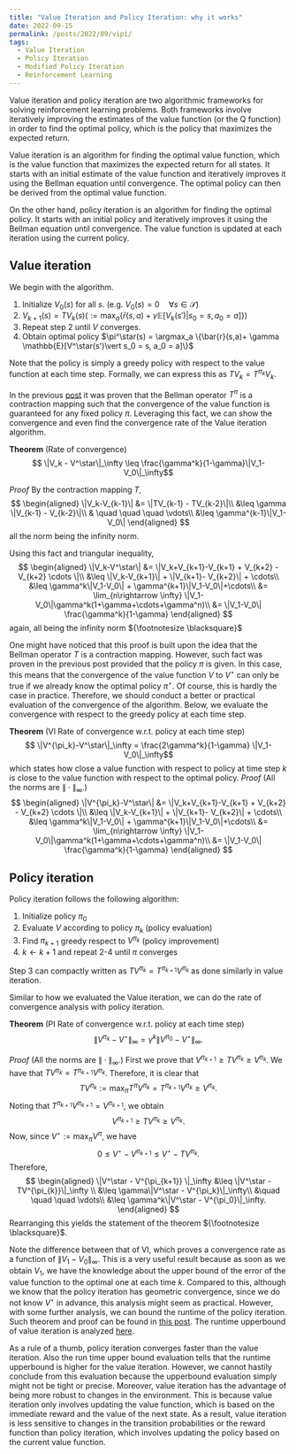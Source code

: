 ```yaml
---
title: "Value Iteration and Policy Iteration: why it works"
date: 2022-09-15
permalink: /posts/2022/09/vipi/
tags:
  - Value Iteration
  - Policy Iteration
  - Modified Policy Iteration
  - Reinforcement Learning
---
```


Value iteration and policy iteration are two algorithmic frameworks for solving reinforcement learning problems. Both frameworks involve iteratively improving the estimates of the value function (or the Q function) in order to find the optimal policy, which is the policy that maximizes the expected return.

Value iteration is an algorithm for finding the optimal value function, which is the value function that maximizes the expected return for all states. It starts with an initial estimate of the value function and iteratively improves it using the Bellman equation until convergence. The optimal policy can then be derived from the optimal value function.

On the other hand, policy iteration is an algorithm for finding the optimal policy. It starts with an initial policy and iteratively improves it using the Bellman equation until convergence. The value function is updated at each iteration using the current policy.

## Value iteration

We begin with the algorithm.

1. Initialize $V_0(s)$ for all $s$. (e.g. $V_0(s) = 0 \quad \forall s\in \mathcal{S}$)
2. $V_{k+1}(s) = TV_k(s) (:= \max_a \{\bar{r}(s,a)+\gamma\mathbb{E}[V_k(s')\vert s_0 = s, a_0 = a]\} )$
3. Repeat step 2 until $V$ converges.
4. Obtain optimal policy $\pi^\star(s) = \argmax_a \{\bar{r}(s,a)+ \gamma \mathbb{E}[V^\star(s')\vert s_0 = s, a_0 = a]\}$

Note that the policy is simply a greedy policy with respect to the value function at each time step. Formally, we can express this as $TV_k = T^{\pi_k}V_k$.

In the previous [post](https://mnjnsng.github.io/posts/2022/09/bellman/) it was proven that the Bellman operator $T^\pi$ is a contraction mapping such that the convergence of the value function is guaranteed for any fixed policy $\pi$. Leveraging this fact, we can show the convergence and even find the convergence rate of the Value iteration algorithm.

**Theorem** (Rate of convergence)
$$ \|V_k - V^\star\|_\infty \leq \frac{\gamma^k}{1-\gamma}\|V_1-V_0\|_\infty$$

*Proof*
By the contraction mapping $T$,
$$
\begin{aligned}
\|V_k-V_{k-1}\| &= \|TV_{k-1} - TV_{k-2}\|\\
&\leq \gamma \|V_{k-1} - V_{k-2}\|\\
& \quad \quad \quad \vdots\\
&\leq \gamma^{k-1}\|V_1-V_0\|
\end{aligned}
$$ all the norm being the infinity norm.

Using this fact and triangular inequality,
$$
\begin{aligned}
\|V_k-V^\star\| &= \|V_k+V_{k+1}-V_{k+1} + V_{k+2} - V_{k+2} \cdots \|\\
&\leq \|V_k-V_{k+1}\| + \|V_{k+1}- V_{k+2}\| + \cdots\\
&\leq \gamma^k\|V_1-V_0\| + \gamma^{k+1}\|V_1-V_0\|+\cdots\\
&= \lim_{n\rightarrow \infty} \|V_1-V_0\|\gamma^k(1+\gamma+\cdots+\gamma^n)\\
&= \|V_1-V_0\| \frac{\gamma^k}{1-\gamma}
\end{aligned}
$$
again, all being the infinity norm ${\footnotesize \blacksquare}$

One might have noticed that this proof is built upon the idea that the Bellman operator $T$ is a contraction mapping. However, such fact was proven in the previous post provided that the policy $\pi$ is given. In this case, this means that the convergence of the value function $V$ to $V^\star$ can only be true if we already know the optimal policy $\pi^\star$. Of course, this is hardly the case in practice. Therefore, we should conduct a better or practical evaluation of the convergence of the algorithm. Below, we evaluate the convergence with respect to the greedy policy at each time step.

**Theorem** (VI Rate of convergence w.r.t. policy at each time step)
$$ \|V^{\pi_k}-V^\star\|_\infty = \frac{2\gamma^k}{1-\gamma} \|V_1-V_0\|_\infty$$ which states how close a value function with respect to policy at time step $k$ is close to the value function with respect to the optimal policy.
*Proof*
(All the norms are $\|\cdot \|_\infty$.)
$$
\begin{aligned}
\|V^{\pi_k}-V^\star\| &= \|V_k+V_{k+1}-V_{k+1} + V_{k+2} - V_{k+2} \cdots \|\\
&\leq \|V_k-V_{k+1}\| + \|V_{k+1}- V_{k+2}\| + \cdots\\
&\leq \gamma^k\|V_1-V_0\| + \gamma^{k+1}\|V_1-V_0\|+\cdots\\
&= \lim_{n\rightarrow \infty} \|V_1-V_0\|\gamma^k(1+\gamma+\cdots+\gamma^n)\\
&= \|V_1-V_0\| \frac{\gamma^k}{1-\gamma}
\end{aligned}
$$

## Policy iteration

Policy iteration follows the following algorithm:

1. Initialize policy $\pi_0$
2. Evaluate $V$ according to policy $\pi_k$ (policy evaluation)
3. Find $\pi_{k+1}$ greedy respect to $V^{\pi_k}$ (policy improvement)
4. $k\leftarrow k+1$ and repeat 2-4 until $\pi$ converges

Step 3 can compactly written as $TV^{\pi_k} = T^{\pi_{k+1}}V^{\pi_k}$ as done similarly in value iteration.

Similar to how we evaluated the Value iteration, we can do the rate of convergence analysis with policy iteration.

**Theorem** (PI Rate of convergence w.r.t. policy at each time step)
$$ \|V^{\pi_k}-V^\star\|_\infty = \gamma^k \|V^{\pi_0}-V^\star \|_\infty.$$

*Proof*
(All the norms are $\|\cdot \|_\infty$.)
First we prove that $V^{\pi_{k+1}} \geq TV^{\pi_k} \geq V^{\pi_k}$. We have that $TV^{\pi_k} = T^{\pi_{k+1}}V^{\pi_k}$. Therefore, it is clear that
$$TV^{\pi_k}:= \max_{\pi} T^\pi V^{\pi_k} = T^{\pi_{k+1}}V^{\pi_k} \geq V^{\pi_k}.$$
Noting that $T^{\pi_{k+1}}V^{\pi_{k+1}} = V^{\pi_{k+1}},$ we obtain
$$V^{\pi_{k+1}} \geq TV^{\pi_k} \geq V^{\pi_k}.$$
Now, since $V^\star := \max_\pi V^\pi$, we have
$$0\leq V^\star -V^{\pi_{k+1}} \leq V^\star -TV^{\pi_k}.$$
Therefore,
$$
\begin{aligned}
\|V^\star - V^{\pi_{k+1}} \|_\infty &\leq \|V^\star -TV^{\pi_{k}}\|_\infty \\
&\leq \gamma\|V^\star - V^{\pi_k}\|_\infty\\
&\quad \quad \quad \vdots\\
&\leq \gamma^k\|V^\star - V^{\pi_0}\|_\infty.
\end{aligned}
$$
Rearranging this yields the statement of the theorem ${\footnotesize \blacksquare}$.

Note the difference between that of VI, which proves a convergence rate as a function of $\|V_1-V_0\|_\infty$. This is a very useful result because as soon as we obtain $V_1$, we have the knowledge about the upper bound of the error of the value function to the optimal one at each time $k$. Compared to this, although we know that the policy iteration has geometric convergence, since we do not know $V^\star$ in advance, this analysis might seem as practical. However, with some further analysis, we can bound the runtime of the policy iteration. Such theorem and proof can be found in [this post](https://rltheory.github.io/lecture-notes/planning-in-mdps/lec4). The runtime upperbound of value iteration is analyzed [here](https://rltheory.github.io/w2021-lecture-notes/planning-in-mdps/lec3/).

As a rule of a thumb, policy iteration converges faster than the value iteration. Also the run time upper bound evaluation tells that the runtime upperbound is higher for the value iteration. However, we cannot hastily conclude from this evaluation because the upperbound evaluation simply might not be tight or precise. Moreover, value iteration has the advantage of being more robust to changes in the environment. This is because value iteration only involves updating the value function, which is based on the immediate reward and the value of the next state. As a result, value iteration is less sensitive to changes in the transition probabilities or the reward function than policy iteration, which involves updating the policy based on the current value function.
